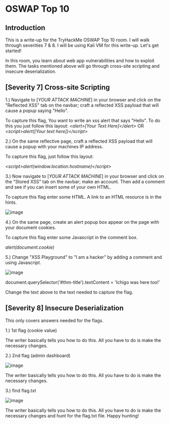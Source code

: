 # OSWAP Top 10
## Introduction

This is a write-up for the TryHackMe OSWAP Top 10 room. I will walk through severities 7 & 8. I will be using Kali VM for this write-up. Let's get started!

In this room, you learn about web app vulnerabilities and how to exploit them. The tasks mentioned above will go through cross-site scripting and insecure deserialization.

##  [Severity 7] Cross-site Scripting

1.) Navigate to [*YOUR ATTACK MACHINE*] in your browser and click on the "Reflected XSS" tab on the navbar; craft a reflected XSS payload that will cause a popup saying "Hello".

To capture this flag, You want to write an xss alert that says "Hello". To do this you just follow this layout: 
*<*alert>[Your Text Here]<*/alert>* OR *<*script>alert([Your text here])<*/script>*

2.) On the same reflective page, craft a reflected XSS payload that will cause a popup with your machines IP address.

To capture this flag, just follow this layout:

*<*script>alert(window.location.hostname)<*/script>*

3.) Now navigate to [*YOUR ATTACK MACHINE*] in your browser and click on the "Stored XSS" tab on the navbar; make an account. Then add a comment and see if you can insert some of your own HTML.

To capture this flag enter some HTML. A link to an HTML resource is in the hints.

![image](https://user-images.githubusercontent.com/54414820/126085238-206fe535-6aa3-4642-8ad6-854bbd98b008.png)

4.) On the same page, create an alert popup box appear on the page with your document cookies.

To capture this flag enter some Javascript in the comment box.

*alert(document.cookie)*

5.) Change "XSS Playground" to "I am a hacker" by adding a comment and using Javascript.

![image](https://user-images.githubusercontent.com/54414820/126086152-b5ce259e-6ae9-4e39-b0f9-1b1ab85cb73c.png)

document.querySelector('#thm-title').textContent = 'Ichigo was here too!'

Change the text above to the text needed to capture the flag.


## [Severity 8] Insecure Deserialization

This only covers answers needed for the flags.

1.) 1st flag (cookie value)

The writer basically tells you how to do this. All you have to do is make the necessary changes.

2.) 2nd flag (admin dashboard)

![image](https://user-images.githubusercontent.com/54414820/126086833-c0851086-008b-4864-bef0-ddb18d14e3a9.png)

The writer basically tells you how to do this. All you have to do is make the necessary changes.

3.) find flag.txt

![image](https://user-images.githubusercontent.com/54414820/126087619-eb55f78c-f6f2-4e01-94fd-2208ac94e25c.png)

The writer basically tells you how to do this. All you have to do is make the necessary changes and hunt for the flag.txt file. Happy hunting!
